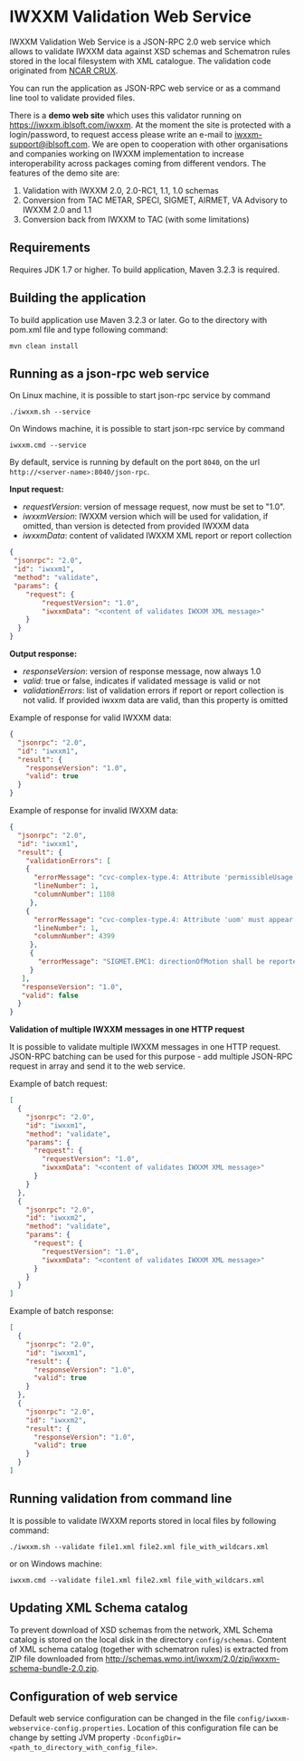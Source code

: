 IWXXM Validation Web Service
============================

IWXXM Validation Web Service is a JSON-RPC 2.0 web service which allows to validate 
IWXXM data against XSD schemas and Schematron rules stored in the local filesystem with XML catalogue.
The validation code originated from [NCAR CRUX](https://github.com/NCAR/crux). 

You can run the application as JSON-RPC web service or as a command line tool to validate provided files.

There is a **demo web site** which uses this validator running on <https://iwxxm.iblsoft.com/iwxxm>.
At the moment the site is protected with a login/password, to request access please write an e-mail
to [iwxxm-support@iblsoft.com](mailto:iwxxm-support@iblsoft.com). We are open to cooperation with other
organisations and companies working on IWXXM implementation to increase interoperability across packages
coming from different vendors. The features of the demo site are: 
1. Validation with IWXXM 2.0, 2.0-RC1, 1.1, 1.0 schemas
1. Conversion from TAC METAR, SPECI, SIGMET, AIRMET, VA Advisory to IWXXM 2.0 and 1.1
1. Conversion back from IWXXM to TAC (with some limitations)

Requirements
------------

Requires JDK 1.7 or higher. To build application, Maven 3.2.3 is required.

Building the application
------------------------

To build application use Maven 3.2.3 or later. Go to the directory with pom.xml file and type following command:
```
mvn clean install 
```

Running as a json-rpc web service
---------------------------------

On Linux machine, it is possible to start json-rpc service by command
```
./iwxxm.sh --service
```

On Windows machine, it is possible to start json-rpc service by command
```
iwxxm.cmd --service
```

By default, service is running by default on the port `8040`, on the url `http://<server-name>:8040/json-rpc`.

**Input request:**
* *requestVersion*: version of message request, now must be set to "1.0".
* *iwxxmVersion*: IWXXM version which will be used for validation, if omitted, than version is detected from provided IWXXM data
* *iwxxmData*: content of validated IWXXM XML report or report collection

```json
{
 "jsonrpc": "2.0",
 "id": "iwxxm1",
 "method": "validate",
 "params": {
    "request": {
        "requestVersion": "1.0",
        "iwxxmData": "<content of validates IWXXM XML message>"
    }
  }
}
```

**Output response:**

* *responseVersion*: version of response message, now always 1.0
* *valid*: true or false, indicates if validated message is valid or not
* *validationErrors*: list of validation errors if report or report collection is not valid. If provided iwxxm data are valid, than this property is omitted

Example of response for valid IWXXM data:
```json
{
  "jsonrpc": "2.0",
  "id": "iwxxm1",
  "result": {
    "responseVersion": "1.0",
    "valid": true
  }
}
```

Example of response for invalid IWXXM data:
```json
{
  "jsonrpc": "2.0",
  "id": "iwxxm1",
  "result": {
    "validationErrors": [
    {
      "errorMessage": "cvc-complex-type.4: Attribute 'permissibleUsage' must appear on element 'iwxxm:SIGMET'.",
      "lineNumber": 1,
      "columnNumber": 1108
     },
    {
      "errorMessage": "cvc-complex-type.4: Attribute 'uom' must appear on element 'iwxxm:directionOfMotion'.",
      "lineNumber": 1,
      "columnNumber": 4399
     },
     {
       "errorMessage": "SIGMET.EMC1: directionOfMotion shall be reported in degrees (deg). ((if(exists(iwxxm:directionOfMotion) and (not(exists(iwxxm:directionOfMotion/@xsi:nil)) or iwxxm:directionOfMotion/@xsi:nil != 'true')) then (iwxxm:directionOfMotion/@uom = 'deg') else true()))"
     }
   ],
   "responseVersion": "1.0",
   "valid": false
  }
}
```

**Validation of multiple IWXXM messages in one HTTP request**

It is possible to validate multiple IWXXM messages in one HTTP request. JSON-RPC batching 
can be used for this purpose - add multiple JSON-RPC request in array and send it to the 
web service.

Example of batch request:
```json
[
  {
    "jsonrpc": "2.0",
    "id": "iwxxm1",
    "method": "validate",
    "params": { 
      "request": {
        "requestVersion": "1.0",
        "iwxxmData": "<content of validates IWXXM XML message>"
      }
    }
  },
  {
    "jsonrpc": "2.0",
    "id": "iwxxm2",
    "method": "validate",
    "params": { 
      "request": {
        "requestVersion": "1.0",
        "iwxxmData": "<content of validates IWXXM XML message>"
      }
    }
  }
]
```

Example of batch response:
```json
[
  {
    "jsonrpc": "2.0",
    "id": "iwxxm1",
    "result": {
      "responseVersion": "1.0",
      "valid": true
    }
  },
  {
    "jsonrpc": "2.0",
    "id": "iwxxm2",
    "result": {
      "responseVersion": "1.0",
      "valid": true
    }
  }
]
```

Running validation from command line
------------------------------------

It is possible to validate IWXXM reports stored in local files by following command:
```
./iwxxm.sh --validate file1.xml file2.xml file_with_wildcars.xml
```

or on Windows machine:
```
iwxxm.cmd --validate file1.xml file2.xml file_with_wildcars.xml
```

Updating XML Schema catalog
---------------------------

To prevent download of XSD schemas from the network, XML Schema catalog is stored 
on the local disk in the directory `config/schemas`. Content of XML schema catalog 
(together with schematron rules) is extracted from ZIP file downloaded from 
<http://schemas.wmo.int/iwxxm/2.0/zip/iwxxm-schema-bundle-2.0.zip>.

Configuration of web service
----------------------------

Default web service configuration can be changed in the file `config/iwxxm-webservice-config.properties`.
Location of this configuration file can be change by setting JVM property `-DconfigDir=<path_to_directory_with_config_file>`.



